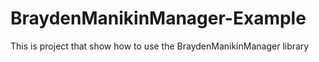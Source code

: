 # BraydenManikinManager-Example
This is project that show how to use the BraydenManikinManager library
